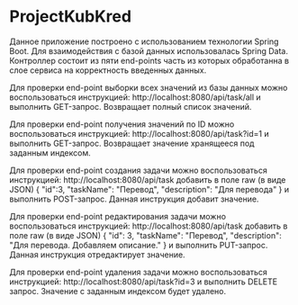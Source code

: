 # ProjectKubKred

Данное приложение построено с использованием технологии 
Spring Boot. Для взаимодействия с базой данных использовалась
Spring Data. Контроллер состоит из пяти end-points часть из 
которых обработанна в слое сервиса на корректность введенных данных.

Для проверки end-point выборки всех значений из базы данных
можно воспользоваться инструкцией:
http://localhost:8080/api/task/all
и выполнить GET-запрос.
Возвращает полный список значений.

Для проверки end-point получения значений по ID можно воспользоваться инструкцией:
http://localhost:8080/api/task?id=1
и выполнить GET-запрос.
Возвращает значение хранящееся под заданным индексом.

Для проверки end-point создания задачи можно воспользоваться инструкцией:
http://localhost:8080/api/task
добавить в поле raw (в виде JSON)
{
   "id":3,
   "taskName": "Перевод",
   "description": "Для перевода"
}
и выполнить POST-запрос.
Данная инструкция добавит значение. 

Для проверки end-point редактирования задачи можно воспользоваться инструкцией:
http://localhost:8080/api/task
добавить в поле raw (в виде JSON)
{
    "id": 3,
    "taskName": "Перевод",
    "description": "Для перевода. Добавляем описание."
}
и выполнить PUT-запрос.
Данная инструкция отредактирует значение.

Для проверки end-point удаления задачи можно воспользоваться инструкцией:
http://localhost:8080/api/task?id=3
и выполнить DELETE запрос.
Значение с заданным индексом будет удалено.